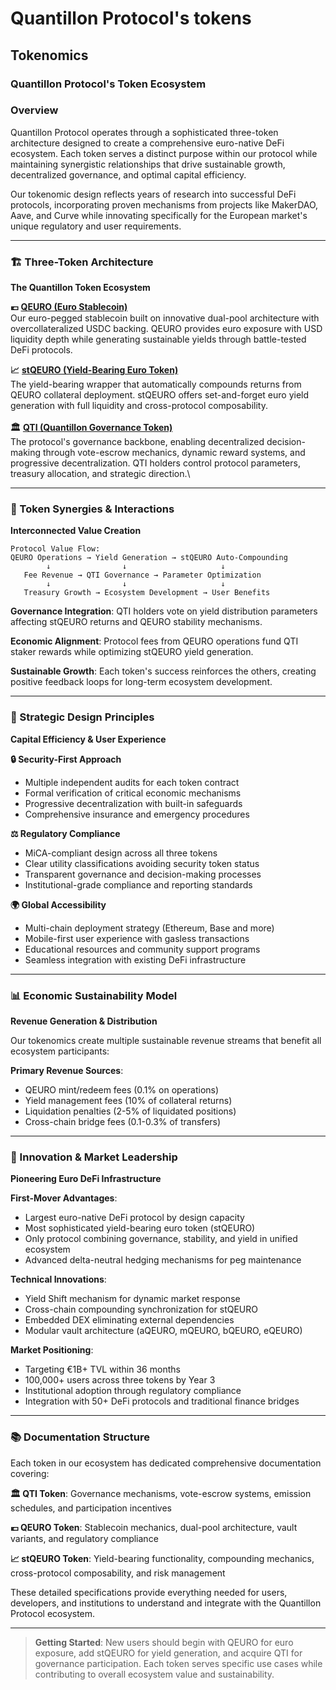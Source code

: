 # Quantillon Protocol's tokens

## Tokenomics

### Quantillon Protocol's Token Ecosystem

### Overview

Quantillon Protocol operates through a sophisticated three-token architecture designed to create a comprehensive euro-native DeFi ecosystem. Each token serves a distinct purpose within our protocol while maintaining synergistic relationships that drive sustainable growth, decentralized governance, and optimal capital efficiency.

Our tokenomic design reflects years of research into successful DeFi protocols, incorporating proven mechanisms from projects like MakerDAO, Aave, and Curve while innovating specifically for the European market's unique regulatory and user requirements.

***

### 🏗️ Three-Token Architecture

**The Quantillon Token Ecosystem**

**💶** [**QEURO (Euro Stablecoin)**](qeuro-token.md)\
Our euro-pegged stablecoin built on innovative dual-pool architecture with overcollateralized USDC backing. QEURO provides euro exposure with USD liquidity depth while generating sustainable yields through battle-tested DeFi protocols.

**📈** [**stQEURO (Yield-Bearing Euro Token)**](stqeuro-token.md)\
The yield-bearing wrapper that automatically compounds returns from QEURO collateral deployment. stQEURO offers set-and-forget euro yield generation with full liquidity and cross-protocol composability.\
\
**🏛️** [**QTI (Quantillon Governance Token)**](qti-token.md)\
The protocol's governance backbone, enabling decentralized decision-making through vote-escrow mechanics, dynamic reward systems, and progressive decentralization. QTI holders control protocol parameters, treasury allocation, and strategic direction.\


***

### 🔄 Token Synergies & Interactions

**Interconnected Value Creation**

```
Protocol Value Flow:
QEURO Operations → Yield Generation → stQEURO Auto-Compounding
        ↓                ↓                     ↓
   Fee Revenue → QTI Governance → Parameter Optimization
        ↓                ↓                     ↓
   Treasury Growth → Ecosystem Development → User Benefits
```

**Governance Integration**: QTI holders vote on yield distribution parameters affecting stQEURO returns and QEURO stability mechanisms.

**Economic Alignment**: Protocol fees from QEURO operations fund QTI staker rewards while optimizing stQEURO yield generation.

**Sustainable Growth**: Each token's success reinforces the others, creating positive feedback loops for long-term ecosystem development.

***

### 🎯 Strategic Design Principles

**Capital Efficiency & User Experience**

**🔒 Security-First Approach**

* Multiple independent audits for each token contract
* Formal verification of critical economic mechanisms
* Progressive decentralization with built-in safeguards
* Comprehensive insurance and emergency procedures

**⚖️ Regulatory Compliance**

* MiCA-compliant design across all three tokens
* Clear utility classifications avoiding security token status
* Transparent governance and decision-making processes
* Institutional-grade compliance and reporting standards

**🌍 Global Accessibility**

* Multi-chain deployment strategy (Ethereum, Base and more)
* Mobile-first user experience with gasless transactions
* Educational resources and community support programs
* Seamless integration with existing DeFi infrastructure

***

### 📊 Economic Sustainability Model

**Revenue Generation & Distribution**

Our tokenomics create multiple sustainable revenue streams that benefit all ecosystem participants:

**Primary Revenue Sources**:

* QEURO mint/redeem fees (0.1% on operations)
* Yield management fees (10% of collateral returns)
* Liquidation penalties (2-5% of liquidated positions)
* Cross-chain bridge fees (0.1-0.3% of transfers)

***

### 🚀 Innovation & Market Leadership

**Pioneering Euro DeFi Infrastructure**

**First-Mover Advantages**:

* Largest euro-native DeFi protocol by design capacity
* Most sophisticated yield-bearing euro token (stQEURO)
* Only protocol combining governance, stability, and yield in unified ecosystem
* Advanced delta-neutral hedging mechanisms for peg maintenance

**Technical Innovations**:

* Yield Shift mechanism for dynamic market response
* Cross-chain compounding synchronization for stQEURO
* Embedded DEX eliminating external dependencies
* Modular vault architecture (aQEURO, mQEURO, bQEURO, eQEURO)

**Market Positioning**:

* Targeting €1B+ TVL within 36 months
* 100,000+ users across three tokens by Year 3
* Institutional adoption through regulatory compliance
* Integration with 50+ DeFi protocols and traditional finance bridges

***

### 📚 Documentation Structure

Each token in our ecosystem has dedicated comprehensive documentation covering:

**🏛️ QTI Token**: Governance mechanisms, vote-escrow systems, emission schedules, and participation incentives

**💶 QEURO Token**: Stablecoin mechanics, dual-pool architecture, vault variants, and regulatory compliance

**📈 stQEURO Token**: Yield-bearing functionality, compounding mechanics, cross-protocol composability, and risk management

These detailed specifications provide everything needed for users, developers, and institutions to understand and integrate with the Quantillon Protocol ecosystem.

***

> **Getting Started**: New users should begin with QEURO for euro exposure, add stQEURO for yield generation, and acquire QTI for governance participation. Each token serves specific use cases while contributing to overall ecosystem value and sustainability.
